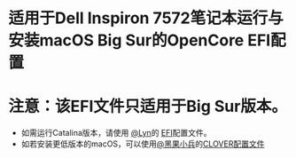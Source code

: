 # 适用于Dell Inspiron 7572笔记本运行与安装macOS Big Sur的OpenCore EFI配置
# 注意：该EFI文件只适用于Big Sur版本。
* 如需运行Catalina版本，请使用 [@Lyn](https://github.com/lyngogogog)的 [EFI](https://github.com/lyngogogog/Dell-7472-7572-Hackintosh-EFI)配置文件。
* 如若安装更低版本的macOS，可以使用[@黑果小兵](https://github.com/daliansky)的[CLOVER配置文件](https://github.com/daliansky/Dell-Inspiron-7560-Hackintosh)
